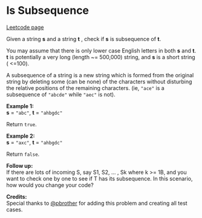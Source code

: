 # Is Subsequence
[Leetcode page](https://leetcode.com/problems/is-subsequence/description)

Given a string **s** and a string **t** , check if **s** is subsequence of
**t**.

You may assume that there is only lower case English letters in both **s** and
**t**. **t** is potentially a very long (length ~= 500,000) string, and **s**
is a short string ( <=100).

A subsequence of a string is a new string which is formed from the original
string by deleting some (can be none) of the characters without disturbing the
relative positions of the remaining characters. (ie, `"ace"` is a subsequence
of `"abcde"` while `"aec"` is not).

**Example 1:**  
**s** = `"abc"`, **t** = `"ahbgdc"`

Return `true`.

**Example 2:**  
**s** = `"axc"`, **t** = `"ahbgdc"`

Return `false`.

**Follow up:**  
If there are lots of incoming S, say S1, S2, ... , Sk where k >= 1B, and you
want to check one by one to see if T has its subsequence. In this scenario,
how would you change your code?

**Credits:**  
Special thanks to [@pbrother](https://leetcode.com/pbrother/) for adding this
problem and creating all test cases.

